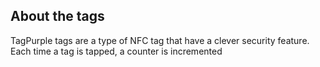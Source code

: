 ## About the tags
TagPurple tags are a type of NFC tag that have a clever security feature.
Each time a tag is tapped, a counter is incremented
<!--stackedit_data:
eyJoaXN0b3J5IjpbLTY1NjQ5Njg0MF19
-->
